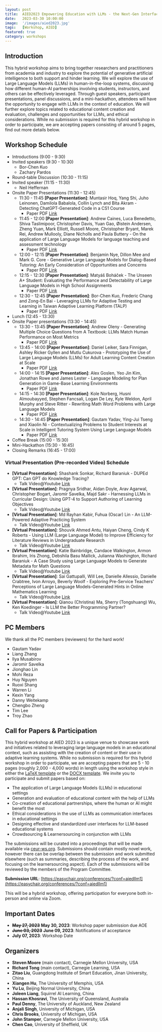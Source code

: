 ```yaml
---
layout: post
title:  AIED2023 Empowering Education with LLMs - the Next-Gen Interface and Content Generation
date:   2023-03-30 10:00:00
image:  '/images/aied2023.jpg'
tags:   [Workshop, AIED]
featured: true
category: workshops
---
```


## Introduction

This hybrid workshop aims to bring together researchers and practitioners from academia and industry to explore the potential of generative artificial intelligence to both support and hinder learning. We will explore the use of Large Language Models (LLMs) in human-in-the-loop systems, discussing how different human-AI partnerships involving students, instructors, and others can be effectively leveraged. Through guest speakers, participant presentations, panel discussions, and a mini-hackathon, attendees will have the opportunity to engage with LLMs in the context of education. We will further explore topics related to educational content creation and evaluation, challenges and opportunities for LLMs, and ethical considerations. While no submission is required for this hybrid workshop in order to participate, we are accepting papers consisting of around 5 pages, find out more details below.


## Workshop Schedule

* Introductions (9:00 - 9:30)
* Invited speakers (9:30 - 10:30)
	* Bor-Chen Kuo
	* Zachary Pardos
* Round-table Discussion (10:30 - 11:15)
* Invited speaker (11:15 - 11:30)
	* Neil Heffernan
* Onsite Paper Presentations (11:30 - 12:45) 
	* 11:30 - 11:45 **[Paper Presentation]**: Muntasir Hoq, Yang Shi, Juho Leinonen, Damilola Babalola, Collin Lynch and Bita Akram - Detecting ChatGPT-Generated Code in a CS1 Course 
		- Paper PDF [Link](https://drive.google.com/file/d/1eVfGgatxPHkPZTdH3HgyKhssz83kH8BH/view?usp=drive_link)
	* 11:45 - 12:00 **[Paper Presentation]**: Andrew Caines, Luca Benedetto, Shiva Taslimipoor, Christopher Davis, Yuan Gao, Øistein Andersen, Zheng Yuan, Mark Elliott, Russell Moore, Christopher Bryant, Marek Rei, Andrew Mullooly, Diane Nicholls and Paula Buttery - On the application of Large Language Models for language teaching and assessment technology
		- Paper PDF [Link](https://drive.google.com/file/d/1CkzEqGb62tnz5mlulxbcHyil4SEaaXLl/view?usp=drive_link)
	* 12:00 - 12:15 **[Paper Presentation]**: Benjamin Nye, Dillon Mee and Mark G. Core - Generative Large Language Models for Dialog-Based Tutoring: An Early Consideration of Opportunities and Concerns
		- Paper PDF [Link](https://drive.google.com/file/d/1aIrWE3U4wDxUhtOXgsxvj6nwb_3_q046/view?usp=drive_link)
	* 12:15 - 12:30 **[Paper Presentation]**: Matyáš Boháček - The Unseen A+ Student: Evaluating the Performance and Detectability of Large Language Models in High School Assignments
		- Paper PDF [Link](https://drive.google.com/file/d/1ZB2XGJrZHEVIc44k0VQ04-U4TSsJTfbY/view?usp=drive_link)
	* 12:30 - 12:45 **[Paper Presentation]**: Bor-Chen Kuo, Frederic Chang and Zong-En Bai - Leveraging LLMs for Adaptive Testing and Learning in Taiwan Adaptive Learning Platform (TALP) 
		- Paper PDF [Link](https://drive.google.com/file/d/1XKFRvTmu4dOHcZvFmbChdN0tC0mUjJiY/view?usp=drive_link)
* Lunch (12:45 - 13:30)
* Onsite Paper presentations (13:30 - 14:45)
	* 13:30 - 13:45 **[Paper Presentation]**: Andrew Oleny - Generating Multiple Choice Questions from A Textbook: LLMs Match Human Performance on Most Metrics 
		- Paper PDF [Link](https://drive.google.com/file/d/18swn5plXyQlBlxRnA-tvRkQSMd3PELEl/view?usp=drive_link)
	* 13:45 - 14:00 **[Paper Presentation]**: Daniel Leiker, Sara Finnigan, Ashley Ricker Gyllen and Mutlu Cukurova - Prototyping the Use of Large Language Models (LLMs) for Adult Learning Content Creation at Scale
		- Paper PDF [Link](https://drive.google.com/file/d/1jldYQaiRDBllQHrQhZJ5Zgyus3ZGXTBF/view?usp=drive_link)
	* 14:00 - 14:15 **[Paper Presentation]**: Alex Goslen, Yeo Jin Kim, Jonathan Rowe and James Lester - Language Modeling for Plan Generation in Game-Base Learning Environments
		- Paper PDF [Link](https://drive.google.com/file/d/1eQ8Ek6CB8MY8bpioWoAt2m12qpf2U96j/view?usp=drive_link)
	* 14:15 - 14:30 **[Paper Presentation]**: Kole Norberg, Husni Almoubayyed, Stephen Fancsali, Logan De Ley, Kyle Weldon, April Murphy and Steve Ritter - Rewriting Math Word Problems with Large Language Models
		- Paper PDF [Link](https://drive.google.com/file/d/1kPLSpjBdTcL2uwZrNlVvlnlWqZl2GoBm/view?usp=drive_link)
	* 14:30 - 14:45 **[Paper Presentation]**: Gautam Yadav, Ying-Jui Tseng and Xiaolin Ni - Contextualizing Problems to Student Interests at Scale in Intelligent Tutoring System Using Large Language Models
		- Paper PDF [Link](https://drive.google.com/file/d/1trdsesc_A4AQdEn0kUSCUYOIBbB0aSKA/view?usp=drive_link)
* Coffee Break (15:00 - 15:30)
* Mini-Hackathon (15:30 - 16:45) 
* Closing Remarks (16:45 - 17:00)


### Virtual Presentation (Pre-recorded Video) Schedule


* **[Virtual Presentation]**: Shashank Sonkar, Richard Baraniuk - DUPEd GPT: Can GPT do Knowledge Tracing?
	- Talk Video@Youtube [Link](https://drive.google.com/file/d/1gUR9rA9D_Xy_TBRX6hV4-NXn5EwFL0L5/view?usp=drive_link)
* **[Virtual Presentation]**: Pragnya Sridhar, Aidan Doyle, Arav Agarwal, Christopher Bogart, Jaromir Savelka, Majd Sakr - Harnessing LLMs in Curricular Design: Using GPT-4 to Support Authoring of Learning Objectives
	- Talk Video@Youtube [Link](https://drive.google.com/file/d/1QaUK1CDAKkLZwV9WpSDXeV5lb2gvFxT-/view?usp=drive_link)
* **[Virtual Presentation]**: Md Rayhan Kabir, Fuhua (Oscar) Lin - An LLM-Powered Adaptive Practicing System
	- Talk Video@Youtube [Link](https://drive.google.com/file/d/1SDyr1IohN3ZN9-qgBXkYtjFf3nHxIG_C/view?usp=drive_link)
* **[Virtual Presentation]**: Shouvik Ahmed Antu, Haiyan Cheng, Cindy K Roberts - Using LLM (Large Language Model) to Improve Efficiency for Literature Reviews in Undergraduate Research
	- Talk Video@Youtube [Link](https://drive.google.com/file/d/1hfoUuERGZf-QZ1srvdkL4uLQR2BV6_JU/view?usp=drive_link)
* **[Virtual Presentation]**: Katie Bainbridge, Candace Walkington, Armon Ibrahim, Iris Zhong, Debshila Basu Mallick, Julianna Washington, Richard Baraniuk - A Case Study using Large Language Models to Generate Metadata for Math Questions
	- Talk Video@Youtube [Link](https://drive.google.com/file/d/1FE9eRTnRJ9ZlSQ9ZbWKjGdRwMnOmkTcu/view?usp=drive_link)
* **[Virtual Presentation]**: Sai Gattupalli, Will Lee, Danielle Allessio, Danielle Crabtree, Ivon Arroyo, Beverly Woolf - Exploring Pre-Service Teachers' Perceptions of Large Language Models-Generated Hints in Online Mathematics Learning
	- Talk Video@Youtube [Link](https://drive.google.com/file/d/1-wZncNs0A3Zo6opiBZVx5hEiw4bZ8o7g/view?usp=drive_link)
* **[Virtual Presentation]**: Qianou (Christina) Ma, Sherry (Tongshuang) Wu, Ken Koedinger - Is LLM the Better Programming Partner?
	- Talk Video@Youtube [Link](https://drive.google.com/file/d/1sqFLJGAhsFOmbioFTubmUoEJOb70bRqh/view?usp=drive_link)


## PC Members

We thank all the PC members (reviewers) for the hard work!

* Gautam Yadav
* Liang Zhang
* Ilya Musabirov
* Jaromir Savelka
* Jionghao Lin
* Mohi Reza
* Huy Nguyen
* Ruoxi Shang
* Warren Li
* Kexin Yang
* Danny Weitekamp
* Chengbo Zheng
* Tim Lee
* Troy Zhao


## Call for Papers & Participation


This hybrid workshop at AIED 2023 is a unique venue to showcase work and initiatives related to leveraging large language models in an educational context, such as assisting with the creation of content or their use in adaptive learning systems. While no submission is required for this hybrid workshop in order to participate, we are accepting papers that are 5 - 10 pages (roughly 2,000 - 4,000 words) in length using the workshop style in either the [LaTeX template](https://www.overleaf.com/latex/templates/template-for-submissions-to-ceur-workshop-proceedings-ceur-ws-dot-org/wqyfdgftmcfw) or the [DOCX template](https://ceur-ws.org/Vol-XXX/CEUR-Template-1col.docx). We invite you to participate and submit papers based on:


* The application of Large Language Models (LLMs) in educational settings
* Generation and evaluation of educational content with the help of LLMs
* Co-creation of educational partnerships, where the human or AI might benefit the most
* Ethical considerations in the use of LLMs as communication interfaces in educational settings
* Designing effective and standardized user interfaces for LLM-based educational systems
* Crowdsourcing & Learnersourcing in conjunction with LLMs

The  submissions will be curated into a proceedings that will be made available via [ceur-ws.org](ceur-ws.org). Submissions should contain mostly novel work, however there can be overlap between the submission and work submitted elsewhere (such as summaries, describing the process of the work, and focusing on the learnersourcing aspect). Each of the submissions will be reviewed by the members of the Program Committee.

**Submission URL**: [https://easychair.org/conferences/?conf=aiedllm1](https://easychair.org/conferences/?conf=aiedllm1)

This will be a hybrid workshop, offering participation for everyone both in-person and online via Zoom.



## Important Dates

* ~~**May 27, 2023**~~ **May 30, 2023**: Workshop paper submission due AOE
* ~~**June 03, 2023**~~ **June 09, 2023**: Notifications of acceptance
* **July 07, 2023**: Workshop Date



<!-- * **Jan 5, 2023**: Deadline of the camera-ready final paper submission
* **Feb 13, 2023**: Workshop Date  -->



## Organizers

<!-- ![Beautiful place]({{site.baseurl}}/images/aaai2023_workshop_organizers.jpg) -->


* **Steven Moore** (main contact), Carnegie Mellon University, USA
* **Richard Tong** (main contact), Carnegie Learning, USA
* **Zitao Liu**, Guangdong Institute of Smart Education, Jinan University, China
* **Xiangen Hu**, The University of Memphis, USA
* **Yu Lu**, Beijing Normal University, China
* **Joleen Liang**, Squirrel AI Learning, China
* **Hassan Khosravi**, The University of Queensland, Australia
* **Paul Denny**, The University of Auckland, New Zealand
* **Anjali Singh**, University of Michigan, USA
* **Chris Brooks**, University of Michigan, USA
* **John Stamper**, Carnegie Mellon University, USA
* **Chen Cao**, University of Sheffield, UK
